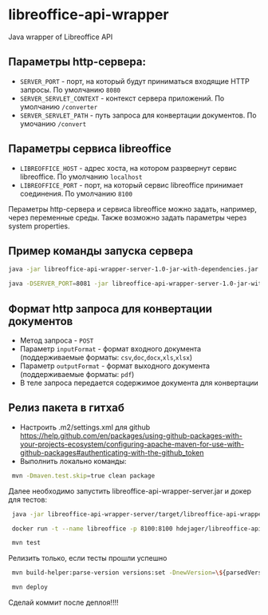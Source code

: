 # libreoffice-api-wrapper
Java wrapper of Libreoffice API

## Параметры http-сервера:
* ```SERVER_PORT``` - порт, на который будут приниматься входящие HTTP запросы. По умолчанию ```8080```
* ```SERVER_SERVLET_CONTEXT``` - контекст сервера приложений. По умолчанию ```/converter```
* ```SERVER_SERVLET_PATH``` - путь запроса для конвертации документов. По умочанию ```/convert```

## Параметры сервиса libreoffice
* ```LIBREOFFICE_HOST``` - адрес хоста, на котором разрвернут сервис libreoffice. По умолчанию ```localhost```
* ```LIBREOFFICE_PORT``` - порт, на который сервис libreoffice принимает соединения. По умолчанию ```8100```

Пераметры http-сервера и сервиса libreoffice можно задать, например, через переменные среды. Также возможно задать параметры через system properties.

## Пример команды запуска сервера
```bash
java -jar libreoffice-api-wrapper-server-1.0-jar-with-dependencies.jar
```
```bash
java -DSERVER_PORT=8081 -jar libreoffice-api-wrapper-server-1.0-jar-with-dependencies.jar
```

## Формат http запроса для конвертации документов
* Метод запроса - ```POST```
* Параметр ```inputFormat``` - формат входного документа (поддерживаемые форматы: ```csv```,```doc```,```docx```,```xls```,```xlsx```)
* Параметр ```outputFormat``` - формат выходного документа (поддерживаемые форматы: ```pdf```)
* В теле запроса передается содержимое документа для конвертации


## Релиз пакета в гитхаб 

* Настроить .m2/settings.xml для github https://help.github.com/en/packages/using-github-packages-with-your-projects-ecosystem/configuring-apache-maven-for-use-with-github-packages#authenticating-with-the-github_token
* Выполнить локально команды:

```bash 
 mvn -Dmaven.test.skip=true clean package
```
Далее необходимо запустить libreoffice-api-wrapper-server.jar и докер для тестов: 

```bash 
 java -jar libreoffice-api-wrapper-server/target/libreoffice-api-wrapper-server-{current_version}-jar-with-dependencies.jar
```

```bash 
 docker run -t --name libreoffice -p 8100:8100 hdejager/libreoffice-api
```

```bash 
 mvn test
```
Релизить только, если тесты прошли успешно

```bash 
 mvn build-helper:parse-version versions:set -DnewVersion=\${parsedVersion.majorVersion}.\${parsedVersion.minorVersion}.\${parsedVersion.nextIncrementalVersion} versions:commit
```

```bash 
 mvn deploy
```
Сделай коммит после деплоя!!!!
